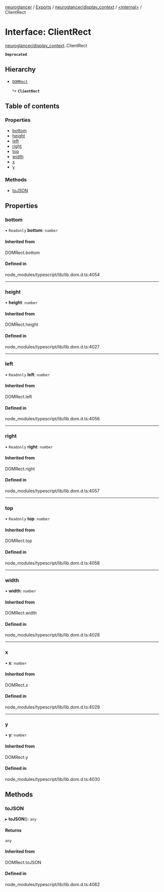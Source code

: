 [neuroglancer](../README.md) / [Exports](../modules.md) / [neuroglancer/display\_context](../modules/neuroglancer_display_context.md) / [<internal\>](../modules/neuroglancer_display_context._internal_.md) / ClientRect

# Interface: ClientRect

[neuroglancer/display_context](../modules/neuroglancer_display_context.md).[<internal>](../modules/neuroglancer_display_context._internal_.md).ClientRect

**`Deprecated`**

## Hierarchy

- [`DOMRect`](../modules/main_module._internal_.md#domrect)

  ↳ **`ClientRect`**

## Table of contents

### Properties

- [bottom](neuroglancer_display_context._internal_.ClientRect.md#bottom)
- [height](neuroglancer_display_context._internal_.ClientRect.md#height)
- [left](neuroglancer_display_context._internal_.ClientRect.md#left)
- [right](neuroglancer_display_context._internal_.ClientRect.md#right)
- [top](neuroglancer_display_context._internal_.ClientRect.md#top)
- [width](neuroglancer_display_context._internal_.ClientRect.md#width)
- [x](neuroglancer_display_context._internal_.ClientRect.md#x)
- [y](neuroglancer_display_context._internal_.ClientRect.md#y)

### Methods

- [toJSON](neuroglancer_display_context._internal_.ClientRect.md#tojson)

## Properties

### bottom

• `Readonly` **bottom**: `number`

#### Inherited from

DOMRect.bottom

#### Defined in

node_modules/typescript/lib/lib.dom.d.ts:4054

___

### height

• **height**: `number`

#### Inherited from

DOMRect.height

#### Defined in

node_modules/typescript/lib/lib.dom.d.ts:4027

___

### left

• `Readonly` **left**: `number`

#### Inherited from

DOMRect.left

#### Defined in

node_modules/typescript/lib/lib.dom.d.ts:4056

___

### right

• `Readonly` **right**: `number`

#### Inherited from

DOMRect.right

#### Defined in

node_modules/typescript/lib/lib.dom.d.ts:4057

___

### top

• `Readonly` **top**: `number`

#### Inherited from

DOMRect.top

#### Defined in

node_modules/typescript/lib/lib.dom.d.ts:4058

___

### width

• **width**: `number`

#### Inherited from

DOMRect.width

#### Defined in

node_modules/typescript/lib/lib.dom.d.ts:4028

___

### x

• **x**: `number`

#### Inherited from

DOMRect.x

#### Defined in

node_modules/typescript/lib/lib.dom.d.ts:4029

___

### y

• **y**: `number`

#### Inherited from

DOMRect.y

#### Defined in

node_modules/typescript/lib/lib.dom.d.ts:4030

## Methods

### toJSON

▸ **toJSON**(): `any`

#### Returns

`any`

#### Inherited from

DOMRect.toJSON

#### Defined in

node_modules/typescript/lib/lib.dom.d.ts:4062
